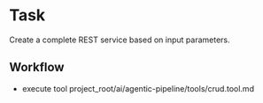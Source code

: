 # Task

Create a complete REST service based on input parameters.


## Workflow

- execute tool project_root/ai/agentic-pipeline/tools/crud.tool.md 
